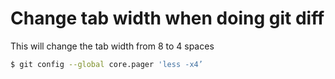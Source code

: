 # Change tab width when doing git diff

This will change the tab width from 8 to 4 spaces

```bash
$ git config --global core.pager 'less -x4’
```
